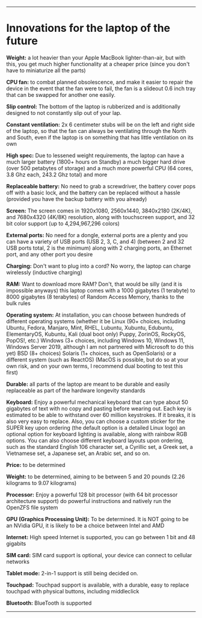 
***

# Innovations for the laptop of the future

**Weight:** a lot heavier than your Apple MacBook lighter-than-air, but with this, you get much higher functionality at a cheaper price (since you don't have to miniaturize all the parts)

**CPU fan:** to combat planned obsolescence, and make it easier to repair the device in the event that the fan were to fail, the fan is a slideout 0.6 inch tray that can be swapped for another one easily.

**Slip control:** The bottom of the laptop is rubberized and is additionally designed to not constantly slip out of your lap.

**Constant ventilation:** 2x 6 centimeter stubs will be on the left and right side of the laptop, so that the fan can always be ventilating through the North and South, even if the laptop is on something that has little ventilation on its own

**High spec:** Due to lessened weight requirements, the laptop can have a much larger battery (1800+ hours on Standby) a much bigger hard drive (over 500 petabytes of storage) and a much more powerful CPU (64 cores, 3.8 Ghz each, 243.2 Ghz total) and more

**Replaceable battery:** No need to grab a screwdriver, the battery cover pops off with a basic lock, and the battery can be replaced without a hassle (provided you have the backup battery with you already)

**Screen:** The screen comes in 1920x1080, 2560x1440, 3840x2180 (2K/4K), and 7680x4320 (4K/8K) resolution, along with touchscreen support, and 32 bit color support (up to 4,294,967,296 colors)

**External ports:** No need for a dongle, external ports are a plenty and you can have a variety of USB ports (USB 2, 3, C, and 4) (between 2 and 32 USB ports total, 2 is the minimum) along with 2 charging ports, an Ethernet port, and any other port you desire

**Charging:** Don't want to plug into a cord? No worry, the laptop can charge wirelessly (inductive charging)

**RAM:** Want to download more RAM? Don't, that would be silly (and it is impossible anyways) this laptop comes with a 1000 gigabytes (1 terabyte) to 8000 gigabytes (8 terabytes) of Random Access Memory, thanks to the bulk rules

**Operating system:** At installation, you can choose between hundreds of different operating systems (whether it be Linux (90+ choices, including Ubuntu, Fedora, Manjaro, Mint, RHEL, Lubuntu, Xubuntu, Edubuntu, ElementaryOS, Kubuntu, Kali (dual boot only) Puppy, ZorinOS, RockyOS, PopOS!, etc.) Windows (3+ choices, including Windows 10, Windows 11, Windows Server 2019, although I am not partnered with Microsoft to do this yet) BSD (8+ choices) Solaris (1+ choices, such as OpenSolaris) or a different system (such as ReactOS) (MacOS is possible, but do so at your own risk, and on your own terms, I recommend dual booting to test this first)

**Durable:** all parts of the laptop are meant to be durable and easily replaceable as part of the hardware longevity standards

**Keyboard:** Enjoy a powerful mechanical keyboard that can type about 50 gigabytes of text with no copy and pasting before wearing out. Each key is estimated to be able to withstand over 60 million keystrokes. If it breaks, it is also very easy to replace. Also, you can choose a custom sticker for the SUPER key upon ordering (the default option is a detailed Linux logo) an optional option for keyboard lighting is available, along with rainbow RGB options. You can also choose different keyboard layouts upon ordering, such as the standard English 106 character set, a Cyrillic set, a Greek set, a Vietnamese set, a Japanese set, an Arabic set, and so on.

**Price:** to be determined

**Weight:** to be determined, aiming to be between 5 and 20 pounds (2.26 kilograms to 9.07 kilograms)

**Processor:** Enjoy a powerful 128 bit processor (with 64 bit processor architecture support) do powerful instructions and natively run the OpenZFS file system

**GPU (Graphics Processing Unit):** To be determined. It is NOT going to be an NVidia GPU, it is likely to be a choice between Intel and AMD

**Internet:** High speed Internet is supported, you can go between 1 bit and 48 gigabits

**SIM card:** SIM card support is optional, your device can connect to cellular networks

**Tablet mode:** 2-in-1 support is still being decided on.

**Touchpad:** Touchpad support is available, with a durable, easy to replace touchpad with physical buttons, including middleclick

**Bluetooth:** BlueTooth is supported

***

